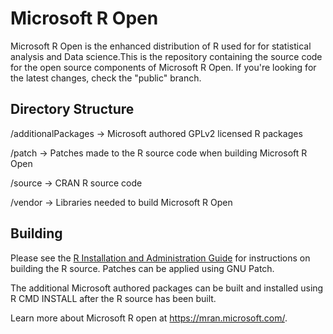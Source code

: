 Microsoft R Open
================

Microsoft R Open is the enhanced distribution of R used for for statistical analysis and Data science.This is the repository containing the source code for the open source components of Microsoft R Open. If you're looking for the latest changes, check the "public" branch.


Directory Structure
-------------------

/additionalPackages -> Microsoft authored GPLv2 licensed R packages

/patch              -> Patches made to the R source code when building Microsoft R Open

/source             -> CRAN R source code

/vendor             -> Libraries needed to build Microsoft R Open



Building
--------

Please see the [R Installation and Administration Guide](https://cran.r-project.org/doc/manuals/r-release/R-admin.html) for instructions on building the R source. Patches can be applied using GNU Patch.

The additional Microsoft authored packages can be built and installed using R CMD INSTALL after the R source has been built.

Learn more about Microsoft R open at <https://mran.microsoft.com/>.
